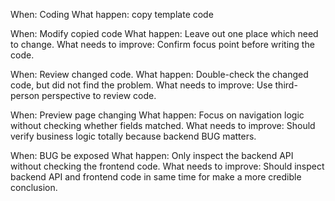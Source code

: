 When: Coding
What happen: copy template code

When: Modify copied code
What happen: Leave out one place which need to change.
What needs to improve: Confirm focus point before writing the code.

When: Review changed code.
What happen: Double-check the changed code, but did not find the problem.
What needs to improve: Use third-person perspective to review code.

When: Preview page changing
What happen: Focus on navigation logic without checking whether fields matched.
What needs to improve: Should verify business logic totally because backend BUG matters.

When: BUG be exposed
What happen: Only inspect the backend API without checking the frontend code.
What needs to improve: Should inspect backend API and frontend code in same time for make a more credible conclusion.